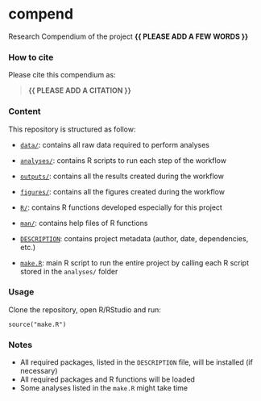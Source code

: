 <!-- README.md is generated from README.Rmd. Please edit that file -->

# compend

<!-- badges: start -->
<!-- badges: end -->

Research Compendium of the project **{{ PLEASE ADD A FEW WORDS }}**

### How to cite

Please cite this compendium as:

> **{{ PLEASE ADD A CITATION }}**

### Content

This repository is structured as follow:

-   [`data/`](https://github.com/ahasverus/compend/tree/master/data):
    contains all raw data required to perform analyses

-   [`analyses/`](https://github.com/ahasverus/compend/tree/master/analyses/):
    contains R scripts to run each step of the workflow

-   [`outputs/`](https://github.com/ahasverus/compend/tree/master/outputs):
    contains all the results created during the workflow

-   [`figures/`](https://github.com/ahasverus/compend/tree/master/figures):
    contains all the figures created during the workflow

-   [`R/`](https://github.com/ahasverus/compend/tree/master/R): contains
    R functions developed especially for this project

-   [`man/`](https://github.com/ahasverus/compend/tree/master/man):
    contains help files of R functions

-   [`DESCRIPTION`](https://github.com/ahasverus/compend/tree/master/DESCRIPTION):
    contains project metadata (author, date, dependencies, etc.)

-   [`make.R`](https://github.com/ahasverus/compend/tree/master/make.R):
    main R script to run the entire project by calling each R script
    stored in the `analyses/` folder

### Usage

Clone the repository, open R/RStudio and run:

    source("make.R")

### Notes

-   All required packages, listed in the `DESCRIPTION` file, will be
    installed (if necessary)
-   All required packages and R functions will be loaded
-   Some analyses listed in the `make.R` might take time
